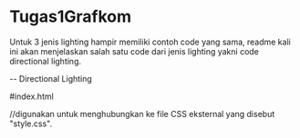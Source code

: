 # Tugas1Grafkom
Untuk 3 jenis lighting hampir memiliki contoh code yang sama, readme kali ini akan menjelaskan salah satu code dari jenis lighting yakni code directional lighting.

-- Directional Lighting

#index.html
<link rel="stylesheet" href="style.css">
//digunakan untuk menghubungkan ke file CSS eksternal yang disebut "style.css".

<canvas id="canvas"></canvas>
<div id="uiContainer">
  <div id="ui">
    <div id="fRotation"></div>
  </div>
</div>
<!-- vertex shader -->
<script  id="vertex-shader-3d" type="x-shader/x-vertex">
attribute vec4 a_position;
attribute vec3 a_normal;

uniform mat4 u_worldViewProjection;
uniform mat4 u_worldInverseTranspose;

varying vec3 v_normal;

void main() {
  // Multiply the position by the matrix.
  gl_Position = u_worldViewProjection * a_position;

  // orient the normals and pass to the fragment shader
  v_normal = mat3(u_worldInverseTranspose) * a_normal;
}
</script>
<!-- fragment shader -->
<script  id="fragment-shader-3d" type="x-shader/x-fragment">
precision mediump float;

// Passed in from the vertex shader.
varying vec3 v_normal;

uniform vec3 u_reverseLightDirection;
uniform vec4 u_color;

void main() {
  // because v_normal is a varying it's interpolated
  // so it will not be a unit vector. Normalizing it
  // will make it a unit vector again
  vec3 normal = normalize(v_normal);

  float light = dot(normal, u_reverseLightDirection);

  gl_FragColor = u_color;

  // Lets multiply just the color portion (not the alpha)
  // by the light
  gl_FragColor.rgb *= light;
}
</script><!--
for most samples webgl-utils only provides shader compiling/linking and
canvas resizing because why clutter the examples with code that's the same in every sample.
See https://webglfundamentals.org/webgl/lessons/webgl-boilerplate.html
and https://webglfundamentals.org/webgl/lessons/webgl-resizing-the-canvas.html
for webgl-utils, m3, m4, and webgl-lessons-ui.
-->
<script src="https://webglfundamentals.org/webgl/resources/webgl-utils.js"></script>
<script src="https://webglfundamentals.org/webgl/resources/webgl-lessons-ui.js"></script>
<script src="https://webglfundamentals.org/webgl/resources/m4.js"></script>

<script src="script.js"></script>
